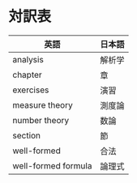 # 対訳表

| 英語 | 日本語 |
| --- | --- |
| analysis | 解析学 |
| chapter | 章 |
| exercises | 演習 |
| measure theory | 測度論 |
| number theory | 数論 |
| section | 節 |
| well-formed | 合法 |
| well-formed formula | 論理式 |
